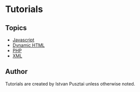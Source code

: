 # Tutorials

## Topics
- [Javascript](http://istvanp.github.com/tutorials/javascript/)
- [Dynamic HTML](http://jsbin.com/dhtml/)
- [PHP](http://istvanp.github.com/tutorials/php/)
- [XML](http://istvanp.github.com/tutorials/xml/)

## Author
Tutorials are created by Istvan Pusztai unless otherwise noted.
